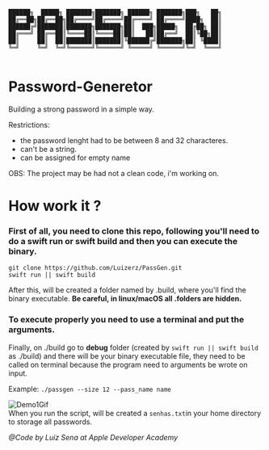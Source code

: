```
██████╗  █████╗ ███████╗███████╗ ██████╗ ███████╗███╗   ██╗
██╔══██╗██╔══██╗██╔════╝██╔════╝██╔════╝ ██╔════╝████╗  ██║
██████╔╝███████║███████╗███████╗██║  ███╗█████╗  ██╔██╗ ██║
██╔═══╝ ██╔══██║╚════██║╚════██║██║   ██║██╔══╝  ██║╚██╗██║
██║     ██║  ██║███████║███████║╚██████╔╝███████╗██║ ╚████║
╚═╝     ╚═╝  ╚═╝╚══════╝╚══════╝ ╚═════╝ ╚══════╝╚═╝  ╚═══╝
                                                           
``` 
# Password-Generetor

Building a strong password in a simple way.

Restrictions:  
- the password lenght had to be between 8 and 32 characteres.  
- can't be a string.  
- can be assigned for empty name

OBS: The project may be had not a clean code, i'm working on.

# How work it ?  
### First of all, you need to clone this repo, following you'll need to do a swift run or swift build and then you can execute the binary.
```terminal
git clone https://github.com/Luizerz/PassGen.git
swift run || swift build
```  
After this, will be created a folder named by .build, where you'll find the binary executable. **Be careful, in linux/macOS all .folders are hidden.**
### To execute properly you need to use a terminal and put the arguments.
Finally, on ./build go to **debug** folder (created by `swift run || swift build` as ./build) and there will be your binary executable file, they need to be called on terminal because the program need to arguments be wrote on input.  

Example: `./passgen --size 12 --pass_name name`  
  
![Demo1Gif](https://user-images.githubusercontent.com/75648725/159500212-d1a8e5a3-9c54-4182-b5a4-25f1612d0725.gif)  
When you run the script, will be created a `senhas.txt`in your home directory to storage all passwords.  
  
*@Code by Luiz Sena at Apple Developer Academy*
